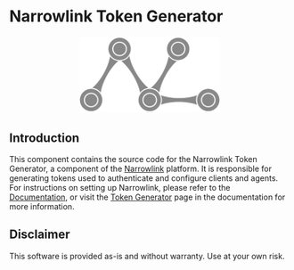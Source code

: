 # Narrowlink Token Generator
<p align="center">
<img src="https://github.com/narrowlink/docs/blob/main/docs/assets/NarrowLink-888.svg" width="50%" height="50%" alt="Narrowlink Logo">
</p>

## Introduction

This component contains the source code for the Narrowlink Token Generator, a component of the [Narrowlink](https://narrowlink.com) platform. It is responsible for generating tokens used to authenticate and configure clients and agents. For instructions on setting up Narrowlink, please refer to the [Documentation](https://narrowlink.com/docs/intro), or visit the [Token Generator](https://narrowlink.com/docs/token-generator) page in the documentation for more information.

## Disclaimer

This software is provided as-is and without warranty. Use at your own risk.
